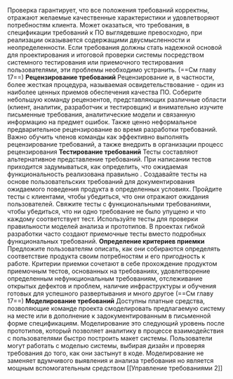 Проверка гарантирует, что все положения требований корректны, отражают желаемые качественные характеристики и удовлетворяют потребностям клиента. Может оказаться, что требования, в спецификации требований к ПО выглядевшие превосходно, при реализации оказывается содержащими двусмысленности и неопределенности. Если требования должны стать надежной основой для проектирования и итоговой проверки системы посредством системного тестирования или приемочного тестирования пользователями, эти проблемы необходимо устранить. (==См главу 17==)
**Рецензирование требований**
	Рецензирование и, в частности, более жесткая процедура, называемая освидетельствование - один из наиболее ценных приемов обеспечения качества ПО. Соберите небольшую команду рецензентов, представляющих различные области (клиент, аналитик,  разработчик и тестировщик) и внимательно изучите письменные требования, аналитические модели и связанную информацию на предмет ошибок. Также ценно неформальное предварительное рецензирование во время разработки требований. Важно обучить членов команды как эффективно выполнять рецензирование требований, а также внедрить в организации процесс рецензирования
**Тестирование требований**
	Тесты составляют альтернативное представление требований. При написании тестов приходится задумываться, как определить, что ожидаемая функциональность реализована правильно . Создавайте тесты на основе пользовательских требований для документирования ожидаемого поведения продукта в определенных условиях. Пройдите тесты с клиентами, чтобы убедиться, что они отражают ожидания пользователей. Свяжите тесты с функциональными требованиями, чтобы убедиться, что ни одно требование не было упущено и что каждому соответствует тест. Используйте тесты для проверки правильности моделей анализа и прототипов. В проектах гибкой разработки часто создают приемочные тесты вместо подробных функциональных требований. 
**Определение критериев приемки**
	Предложите пользователям описать, как они собираются определять соответствие продукта своим потребностям и его пригодность к работе. Критерии приемки сочетают в себе прохождение продуктом приемочным тестов, основанных на требованиях, удовлетворение определенным нефункциональным требованиям, отслеживание открытых дефектов и проблем, наличие инфраструктуры и обучения готовых для успешного развертывания и много другое (==См главу 17==)
**Моделирование требований**
	Доступны платные средства, позволяющие команде проекта смоделировать предлагаемую систему на месте или в дополнение к задокументированным в письменной форме спецификациям. Моделирование это следующий уровень после прототипов, который позволяет аналитику в процессе взаимодействия с пользователями быстро построить макет системы. Пользователи могут работать с моделью системы, выбирая дизайн и проверяя требования до того, как они застынут в коде. Моделирование не заменяет вдумчивого выявления и анализа требования но является мощным вспомогательным средством 
[[Управление требованиями 2]]
